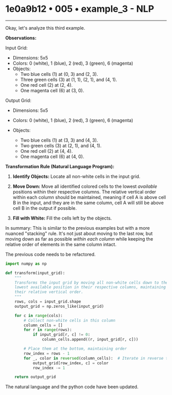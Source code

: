 # 1e0a9b12 • 005 • example_3 - NLP

---
Okay, let's analyze this third example.

**Observations:**

Input Grid:

-   Dimensions: 5x5
-   Colors: 0 (white), 1 (blue), 2 (red), 3 (green), 6 (magenta)
-   Objects:
    -   Two blue cells (1) at (0, 3) and (2, 3).
    -   Three green cells (3) at (1, 1), (2, 1), and (4, 1).
    -   One red cell (2) at (2, 4).
    -   One magenta cell (6) at (3, 0).

Output Grid:

-   Dimensions: 5x5
-   Colors: 0 (white), 1 (blue), 2 (red), 3 (green), 6 (magenta)
-  Objects:

     -   Two blue cells (1) at (3, 3) and (4, 3).
    -   Two green cells (3) at (2, 1), and (4, 1).
    -   One red cell (2) at (4, 4).
    -   One magenta cell (6) at (4, 0).

**Transformation Rule (Natural Language Program):**

1.  **Identify Objects:** Locate all non-white cells in the input grid.

2.  **Move Down:**  Move all identified colored cells to the lowest *available* positions within their respective columns. The relative vertical order within each column should be maintained, meaning if cell A is above cell B in the input, and they are in the same column, cell A will still be above cell B in the output if possible.

3. **Fill with White:** Fill the cells left by the objects.

In summary: This is similar to the previous examples but with a more nuanced "stacking" rule.  It's not just about moving to the last row, but moving down as far as possible *within each column* while keeping the relative order of elements in the same column intact.

The previous code needs to be refactored.

```python
import numpy as np

def transform(input_grid):
    """
    Transforms the input grid by moving all non-white cells down to the
    lowest available position in their respective columns, maintaining
    their relative vertical order.
    """
    rows, cols = input_grid.shape
    output_grid = np.zeros_like(input_grid)

    for c in range(cols):
        # Collect non-white cells in this column
        column_cells = []
        for r in range(rows):
            if input_grid[r, c] != 0:
                column_cells.append((r, input_grid[r, c]))

        # Place them at the bottom, maintaining order
        row_index = rows - 1
        for _, color in reversed(column_cells):  # Iterate in reverse to place from bottom up
            output_grid[row_index, c] = color
            row_index -= 1

    return output_grid
```
The natural language and the python code have been updated.

